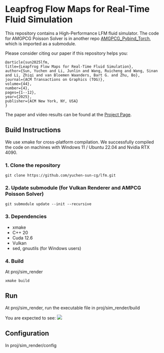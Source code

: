 # Leapfrog Flow Maps for Real-Time Fluid Simulation
This repository contains a High-Performance LFM fluid simulator. The code for AMGPCG Poisson Solver is in another repo [AMGPCG_Pybind_Torch](https://github.com/wrc042/AMGPCG_Pybind_Torch), which is imported as a submodule.

Please consider citing our paper if this repository helps you:

```
@article{sun2025lfm,
title={Leapfrog Flow Maps for Real-Time Fluid Simulation},
author={Sun, Yuchen and Li, Junlin and Wang, Ruicheng and Wang, Sinan and Li, Zhiqi and van Bloemen Waanders, Bart G. and Zhu, Bo},
journal={ACM Transactions on Graphics (TOG)},
volume={44},
number={4},
pages={1--12},
year={2025},
publisher={ACM New York, NY, USA}
}
```

The paper and video results can be found at the [Project Page](https://yuchen-sun-cg.github.io/projects/lfm/). 

## Build Instructions
We use xmake for cross-platform compilation. We successfully compiled the code on machines with Windows 11 / Ubuntu 22.04 and Nvidia RTX 4090. 

### 1. Clone the repository
```
git clone https://github.com/yuchen-sun-cg/lfm.git
```
### 2. Update submodule (for Vulkan Renderer and AMPCG Poisson Solver)
```
git submodule update --init --recursive
```
### 3. Dependencies
* xmake
* C++ 20
* Cuda 12.6
* Vulkan
* sed, gnuutils (for Windows users)

### 4. Build

At proj/sim_render

```
xmake build
```



## Run

At proj/sim_render, run the executable file in proj/sim_render/build

You are expected to see:
![](image/deltawing.png)


## Configuration

In proj/sim_render/config